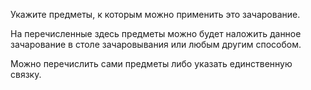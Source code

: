Укажите предметы, к которым можно применить это зачарование.

На перечисленные здесь предметы можно будет наложить данное зачарование в столе зачаровывания или любым другим способом.

Можно перечислить сами предметы либо указать единственную связку.
